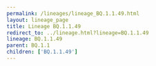 ```yaml
---
permalink: /lineages/lineage_BQ.1.1.49.html
layout: lineage_page
title: Lineage BQ.1.1.49
redirect_to: ../lineage.html?lineage=BQ.1.1.49
lineage: BQ.1.1.49
parent: BQ.1.1
children: ['BQ.1.1.49']
---
```

